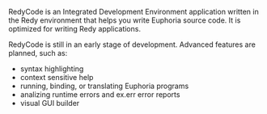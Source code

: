 RedyCode is an Integrated Development Environment application written in the Redy environment that helps you write Euphoria source code. It is optimized for writing Redy applications.

RedyCode is still in an early stage of development. Advanced features are planned, such as:

* syntax highlighting
* context sensitive help
* running, binding, or translating Euphoria programs
* analizing runtime errors and ex.err error reports
* visual GUI builder
